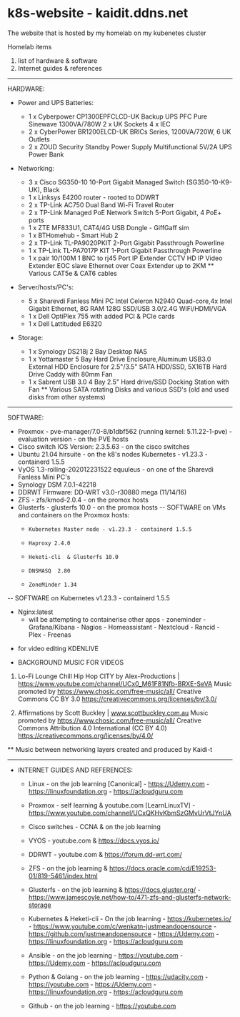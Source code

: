 # k8s-website - kaidit.ddns.net
The website that is hosted by my homelab on my kubenetes cluster

Homelab items

1. list of hardware & software
2. Internet guides & references
------------------------------------------------------------------------------------------------------------------------
HARDWARE:
* Power and UPS Batteries:
  - 1 x Cyberpower CP1300EPFCLCD-UK Backup UPS PFC Pure Sinewave 1300VA/780W 2 x UK Sockets 4 x IEC
  - 2 x CyberPower BR1200ELCD-UK BRICs Series, 1200VA/720W, 6 UK Outlets 
  - 2 x ZOUD Security Standby Power Supply Multifunctional 5V/2A UPS Power Bank 

* Networking:
  - 3 x Cisco SG350-10 10-Port Gigabit Managed Switch (SG350-10-K9-UK), Black
  - 1 x Linksys E4200 router - rooted to DDWRT
  - 2 x TP-Link AC750 Dual Band Wi-Fi Travel Router
  - 2 x TP-Link Managed PoE Network Switch 5-Port Gigabit, 4 PoE+ ports
  - 1 x ZTE MF833U1, CAT4/4G USB Dongle - GiffGaff sim
  - 1 x BTHomehub - Smart Hub 2
  - 2 x TP-Link TL-PA9020PKIT 2-Port Gigabit Passthrough Powerline
  - 1 x TP-Link TL-PA7017P KIT 1-Port Gigabit Passthrough Powerline
  - 1 x pair 10/100M 1 BNC to rj45 Port IP Extender CCTV HD IP Video Extender EOC slave Ethernet over Coax Extender up to 2KM
    ** Various CAT5e & CAT6 cables

* Server/hosts/PC's:
  - 5 x Sharevdi Fanless Mini PC Intel Celeron N2940 Quad-core,4x Intel Gigabit Ethernet, 8G RAM 128G SSD/USB 3.0/2.4G WiFi/HDMI/VGA
  - 1 x Dell OptiPlex 755 with added PCI & PCIe cards
  - 1 x Dell Lattituded E6320

* Storage:
  - 1 x Synology DS218j 2 Bay Desktop NAS
  - 1 x Yottamaster 5 Bay Hard Drive Enclosure,Aluminum USB3.0 External HDD Enclosure for 2.5"/3.5" SATA HDD/SSD, 5X16TB Hard Drive Caddy with 80mm Fan
  - 1 x Sabrent USB 3.0 4 Bay 2.5" Hard drive/SSD Docking Station with Fan
    ** Various SATA rotating Disks and various SSD's (old and used disks from other systems)

----------------------------------------
SOFTWARE:
- Proxmox - pve-manager/7.0-8/b1dbf562 (running kernel: 5.11.22-1-pve) - evaluation version - on the PVE hosts
- Cisco switch IOS Version: 2.3.5.63 - on the cisco switches
- Ubuntu 21.04 hirsuite - on the k8's nodes
    Kubernetes - v1.23.3 - containerd 1.5.5
- VyOS 1.3-rolling-202012231522 equuleus - on one of the Sharevdi Fanless Mini PC's
- Synology DSM 7.0.1-42218
- DDRWT Firmware: DD-WRT v3.0-r30880 mega (11/14/16)
- ZFS - zfs/kmod-2.0.4 - on the promox hosts
- Glusterfs - glusterfs 10.0 - on the promox hosts
--   SOFTWARE on VMs and containers on the Proxmox hosts:
  -     Kubernetes Master node - v1.23.3 - containerd 1.5.5
  -     Haproxy 2.4.0
  -     Heketi-cli  & Glusterfs 10.0
  -     DNSMASQ  2.80
  -     ZoneMinder 1.34
--  SOFTWARE on Kubernetes v1.23.3 - containerd 1.5.5
   -    Nginx:latest
        * will be attempting to containerise other apps
      -     zoneminder
      -     Grafana/Kibana
      -     Nagios
      -     Homeassistant
      -     Nextcloud
      -     Rancid
      -     Plex
      -     Freenas

* for video editing KDENLIVE

* BACKGROUND MUSIC FOR VIDEOS

1.  Lo-Fi Lounge Chill Hip Hop CITY by Alex-Productions | https://www.youtube.com/channel/UCx0_M61F81Nfb-BRXE-SeVA
    Music promoted by https://www.chosic.com/free-music/all/
    Creative Commons CC BY 3.0
    https://creativecommons.org/licenses/by/3.0/


2.  Affirmations by Scott Buckley | www.scottbuckley.com.au
    Music promoted by https://www.chosic.com/free-music/all/
    Creative Commons Attribution 4.0 International (CC BY 4.0)
    https://creativecommons.org/licenses/by/4.0/

** Music between networking layers created and produced by Kaidi-t

------------------------------------------------------------------------------------------------------------------------
* INTERNET GUIDES AND REFERENCES:

   - Linux - on the job learning [Canonical]
          - https://Udemy.com 
          - https://linuxfoundation.org 
          - https://acloudguru.com 

  - Proxmox - self learning & youtube.com [LearnLinuxTV] - https://www.youtube.com/channel/UCxQKHvKbmSzGMvUrVtJYnUA

  - Cisco switches - CCNA & on the job learning

  - VYOS - youtube.com & https://docs.vyos.io/

  - DDRWT - youtube.com & https://forum.dd-wrt.com/

  - ZFS - on the job learning & https://docs.oracle.com/cd/E19253-01/819-5461/index.html

  - Glusterfs - on the job learning & https://docs.gluster.org/
              - https://www.jamescoyle.net/how-to/471-zfs-and-glusterfs-network-storage  

  - Kubernetes & Heketi-cli
           - On the job learning
           - https://kubernetes.io/ 
           - https://www.youtube.com/c/wenkatn-justmeandopensource
           - https://github.com/justmeandopensource
           - https://Udemy.com 
           - https://linuxfoundation.org 
           - https://acloudguru.com 

  - Ansible - on the job learning
        - https://youtube.com
        - https://Udemy.com 
        - https://acloudguru.com 

  - Python & Golang - on the job learning
                - https://udacity.com
                - https://youtube.com
                - https://Udemy.com 
                - https://linuxfoundation.org 
                - https://acloudguru.com 

  - Github  - on the job learning
        - https://youtube.com
